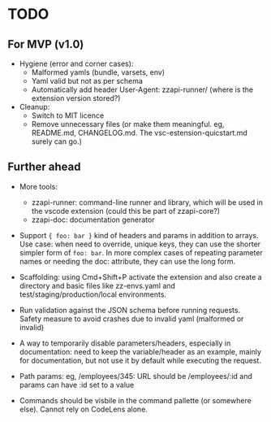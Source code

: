 # TODO

## For MVP (v1.0)

  * Hygiene (error and corner cases):
    * Malformed yamls (bundle, varsets, env)
    * Yaml valid but not as per schema
    * Automatically add header User-Agent: zzapi-runner/<version> (where is the extension version stored?)
  * Cleanup:
    * Switch to MIT licence
    * Remove unnecessary files (or make them meaningful. eg, README.md, CHANGELOG.md. The vsc-estension-quicstart.md surely can go.)

## Further ahead

* More tools:
  * zzapi-runner: command-line runner and library, which will be used in the vscode extension (could this be part of zzapi-core?)
  * zzapi-doc: documentation generator

* Support `{ foo: bar }` kind of headers and params in addition to arrays. Use case: when need to override, unique keys, they can use the shorter simpler form of `foo: bar`. In more complex cases of repeating parameter names or needing the doc: attribute, they can use the long form. 

* Scaffolding: using Cmd+Shift+P activate the extension and also create a directory and basic files like zz-envs.yaml and test/staging/production/local environments.

* Run validation against the JSON schema before running requests. Safety measure to avoid crashes due to invalid yaml (malformed or invalid)

* A way to temporarily disable parameters/headers, especially in documentation: need to keep the variable/header as an example, mainly for documentation, but not use it by default while executing the request.

* Path params: eg, /employees/345: URL should be /employees/:id and params can have :id set to a value

* Commands should be visbile in the command pallette (or somewhere else). Cannot rely on CodeLens alone.
